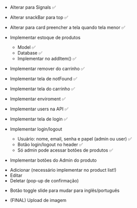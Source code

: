 * Alterar para Signals ✅

* Alterar snackBar para top ✅

* Alterar para card preencher a tela quando tela menor ✅

* Implementar estoque de produtos
  - Model ✅
  - Database ✅
  - Implementar no addItem() ✅

* Implementar remover do carrinho ✅

* Implementar tela de notFound ✅

* Implementar tela do carrinho ✅

* Implementar enviroment ✅

* Implementar users na API ✅

* Implementar tela de login ✅

* Implementar login/logout
  - Usuário: nome, email, senha e papel (admin ou user) ✅
  - Botão login/logout no header ✅
  - Só admin pode acessar botões de produtos ✅

* Implementar botões do Admin do produto

 - Adicionar (necessário implementar no product list!)
 - Editar
 - Deletar (pop-up de confirmação)

* Botão toggle slide para mudar para inglês/português

* (FINAL) Upload de imagem